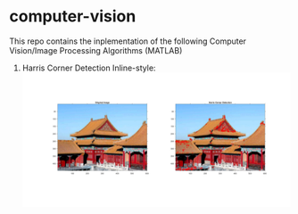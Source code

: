 # computer-vision

This repo contains the inplementation of the following Computer Vision/Image Processing Algorithms (MATLAB)  
1. Harris Corner Detection
Inline-style: 
![alt text](https://github.com/Aadiv1999/computer-vision/blob/main/Outputs/Harris%20Corner%20Detection.jpg "Harris Output")
